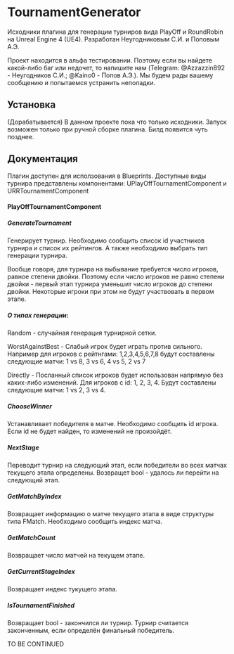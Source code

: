 # TournamentGenerator

Исходники плагина для генерации турниров вида PlayOff и RoundRobin на Unreal Engine 4 (UE4).
Разработан Неугодниковым С.И. и Поповым А.Э.

Проект находится в альфа тестировании. Поэтому если вы найдете какой-либо баг или недочет, то напишите нам (Telegram: @Azzazzin892 - Неугодников С.И.; @Kaino0 - Попов А.Э.).
Мы будем рады вашему сообщению и попытаемся устранить неполадки.

## Установка
(Дорабатывается)
В данном проекте пока что только исходники. Запуск возможен только при ручной сборке плагина.
Билд появится чуть позднее.

## Документация

Плагин доступен для исползования в Blueprints. Доступные виды турнира представлены компонентами:
UPlayOffTournamentComponent и URRTournamentComponent

#### PlayOffTournamentComponent

  ##### GenerateTournament 
  Генерирует турнир. Необходимо сообщить список id участников турнира и список их рейтингов. А также необходимо выбрать тип генерации турнира.

  Вообще говоря, для турнира на выбывание требуется число игроков, равное степени двойки. Поэтому если число игроков не равно степени двойки - первый этап турнира уменьшит число     игроков до степени двойки.  Некоторые игроки при этом не будут участвовать в первом этапе.

  ##### О типах генерации:
  
  Random - случайная генерация турнирной сетки.
  
  WorstAgainstBest - Слабый игрок будет играть против сильного. Например для игроков с рейтнгами: 1,2,3,4,5,6,7,8 будут составлены следующие матчи: 1 vs 8, 3 vs 6, 4 vs 5, 2 vs 7

  Directly - Посланный список игроков будет использован напрямую без каких-либо изменений. Для игроков с id: 1, 2, 3, 4. Будут составлены следующие матчи: 1 vs 2, 3 vs 4.
    
  ##### ChooseWinner
  Устанавливает победителя в матче. Необходимо сообщить id игрока. Если id не будет найден, то изменений не произойдёт.
  
  ##### NextStage
  Переводит турнир на следующий этап, если победители во всех матчах текущего этапа определены. Возвращет bool - удалось ли перейти на следующий этап.
  
  ##### GetMatchByIndex
  Возвращает информацию о матче текущего этапа в виде структуры типа FMatch. Необходимо сообщить индекс матча.
  
  ##### GetMatchCount
  Возвращает число матчей на текущем этапе.
  
  ##### GetCurrentStageIndex
  Возвращает индекс тукущего этапа.
  
  ##### IsTournamentFinished
  Возвращает bool - закончился ли турнир. Турнир считается законченным, если определён финальный победитель.
  
  
  
TO BE CONTINUED

